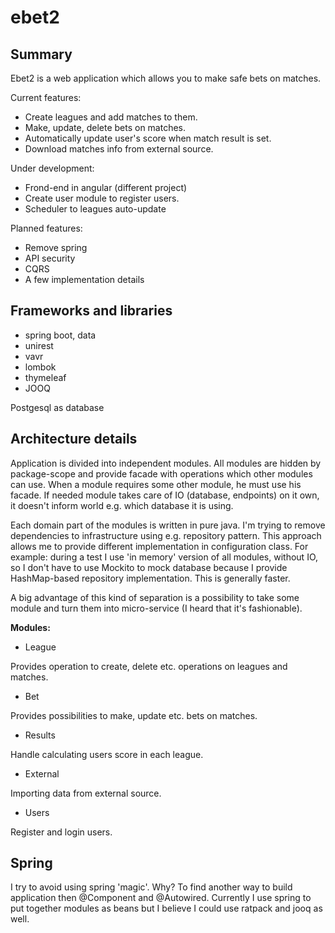 # ebet2

## Summary
Ebet2 is a web application which allows you to make safe bets on matches.

Current features:
- Create leagues and add matches to them.
- Make, update, delete bets on matches.
- Automatically update user's score when match result is set.
- Download matches info from external source.

Under development:
- Frond-end in angular (different project)
- Create user module to register users.
- Scheduler to leagues auto-update

Planned features:
- Remove spring
- API security
- CQRS 
- A few implementation details

## Frameworks and libraries

* spring boot, data 
* unirest
* vavr
* lombok
* thymeleaf
* JOOQ

Postgesql as database

## Architecture details
Application is divided into independent modules. All modules are hidden by package-scope
and provide facade with operations which other modules can use. When a module requires
some other module, he must use his facade. If needed module takes care
of IO (database, endpoints) on it own, it doesn't inform world e.g. which database it
is using.

Each domain part of the modules is written in pure java. I'm trying to remove dependencies to
infrastructure using e.g. repository pattern. This approach allows me to provide different
implementation in configuration class. For example: during a test I use 'in memory' version
of all modules, without IO, so I don't have to use Mockito to mock database because I
provide HashMap-based repository implementation. This is generally faster.

A big advantage of this kind of separation is a possibility to take some module and 
turn them into micro-service (I heard that it's fashionable).

**Modules:**
* League

Provides operation to create, delete etc. operations on leagues and matches.

* Bet

Provides possibilities to make, update etc. bets on matches.

* Results

Handle calculating users score in each league.

* External

Importing data from external source. 

* Users

Register and login users.

## Spring
I try to avoid using spring 'magic'. Why? To find another way to build application then @Component and @Autowired.
Currently I use spring to put together modules as beans but I believe I could use ratpack and jooq as well.